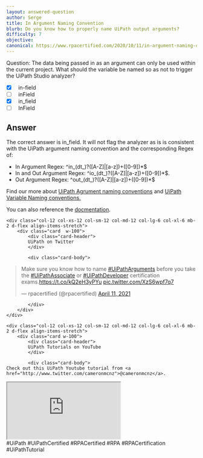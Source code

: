 ```yaml
---
layout: answered-question
author: Serge
title: In Argument Naming Convention
blurb: Do you know how to properly name UiPath output arguments?
difficulty: 7
objective: 
canonical: https://www.rpacertified.com/2020/10/11/in-argument-naming-convention.html
---
```


Question: The data being passed in as an argument can only be used within the current project. What should the variable be named so as not to trigger the UiPath Studio analyzer?

- [x] &nbsp;  in-field
- [ ] &nbsp;  inField
- [x] &nbsp;  in_field
- [ ] &nbsp;  InField

## Answer

The correct answer is in_field. It will not flag the analyzer as is is consistent with the UiPath argument naming convention and the corresponding Regex of:

- In Argument Regex: ^in_(dt_)?([A-Z]|[a-z])+([0-9])*$
- In and Out Argument Regex: ^io_(dt_)?([A-Z]|[a-z])+([0-9])*$.
- Out Argument Regex: ^out_(dt_)?([A-Z]|[a-z])+([0-9])*$



Find our more about <a href="https://www.rpacertified.com/2020/11/11/input-output-argument-names.html">UiPath Agrument naming conventions</a> and <a href="https://www.rpacertified.com/2020/10/10/variable-naming-conventions.html">UiPath Variable Naming conventions.</a>

You can also reference the [docmentation](https://docs.uipath.com/studio/v2019/docs/st-nmg-002).


<div class="row">
	
    <div class="col-12 col-xs-12 col-sm-12 col-md-12 col-lg-6 col-xl-6 mb-2 d-flex align-items-stretch">
        <div class="card  w-100">
            <div class="card-header">
            UiPath on Twitter
            </div>

            <div class="card-body">
<!-- **************************** -->            

<blockquote class="twitter-tweet"><p lang="en" dir="ltr">Make sure you know how to name <a href="https://twitter.com/hashtag/UiPathArguments?src=hash&amp;ref_src=twsrc%5Etfw">#UiPathArguments</a> before you take the <a href="https://twitter.com/hashtag/UiPathAssociate?src=hash&amp;ref_src=twsrc%5Etfw">#UiPathAssociate</a> or <a href="https://twitter.com/hashtag/UiPathDeveloper?src=hash&amp;ref_src=twsrc%5Etfw">#UiPathDeveloper</a> certification exams.<a href="https://t.co/kQ2eH3yPYu">https://t.co/kQ2eH3yPYu</a> <a href="https://t.co/XzS6wpf7q7">pic.twitter.com/XzS6wpf7q7</a></p>&mdash; rpacertified (@rpacertified) <a href="https://twitter.com/rpacertified/status/1381325256439267333?ref_src=twsrc%5Etfw">April 11, 2021</a></blockquote> <script async src="https://platform.twitter.com/widgets.js" charset="utf-8"></script> 



<!-- **************************** -->   
            
            
            </div>
        </div>
    </div>
	
	<div class="col-12 col-xs-12 col-sm-12 col-md-12 col-lg-6 col-xl-6 mb-2 d-flex align-items-stretch">
        <div class="card w-100">
            <div class="card-header">
            UiPath Tutorials on YouTube
            </div>

            <div class="card-body">
	Check out this UiPath Youtube tutorial from <a href="http://www.twitter.com/cameronmcnz">@cameronmcnz</a>.	    
	    
<div class="embed-responsive embed-responsive-16by9">
<iframe class="embed-responsive-item" src="https://www.youtube.com/embed/KCCBJ711Z5Q"></iframe>
</div>
#UiPath #UiPathCertified #RPACertified #RPA #RPACertification #UiPathTutorial
            </div>
        </div>
    </div>
	
</div>

